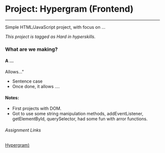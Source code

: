 # Project: Hypergram (Frontend)
<hr />

Simple HTML/JavaScript project, with focus on ... 

_This project is tagged as Hard in hyperskills._   

### What are we making?
#### A ...
Allows..."
  * Sentence case
* Once done, it allows .... 

[//]: # (<img src="screenshot.gif" title="screenshot" alt="screenshot"/>)

#### Notes:
* First projects with DOM.
* Got to use some string manipulation methods, addEventListener, getElementById, querySelector, had some fun with arror functions.

###### Assignment Links
[Hypergram)](https://hyperskill.org/projects/199?track=5)

